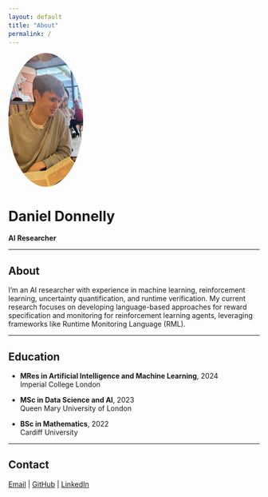 ```yaml
---
layout: default
title: "About"
permalink: /
---
```


<img src="./profile.jpg" alt="Daniel Donnelly" style="width:150px;border-radius:50%;">

# Daniel Donnelly
**AI Researcher**

---

## About
I’m an AI researcher with experience in machine learning, reinforcement learning, uncertainty quantification, and runtime verification. My current research focuses on developing language-based approaches for reward specification and monitoring for reinforcement learning agents, leveraging frameworks like Runtime Monitoring Language (RML).

---

## Education
- **MRes in Artificial Intelligence and Machine Learning**, 2024  
  Imperial College London

- **MSc in Data Science and AI**, 2023  
  Queen Mary University of London

- **BSc in Mathematics**, 2022  
  Cardiff University

---

## Contact
[Email](mailto:danieldonnelly46@gmail.com) | [GitHub](https://github.com/danieldonnelly7) | [LinkedIn](https://www.linkedin.com/in/daniel-donnelly-428701170)
